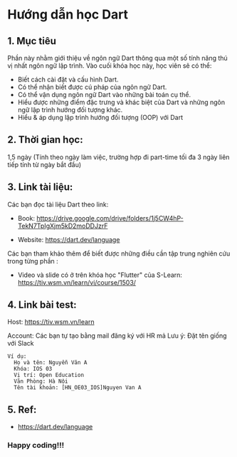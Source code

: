 # Hướng dẫn học Dart

## 1. Mục tiêu

Phần này nhằm giới thiệu về ngôn ngữ Dart thông qua một số tính năng thú vị nhất ngôn ngữ lập trình.
Vào cuối khóa học này, học viên sẽ có thể:

- Biết cách cài đặt và cấu hình Dart.
- Có thể nhận biết được cú pháp của ngôn ngữ Dart.
- Có thể vận dụng ngôn ngữ Dart vào những bài toán cụ thể.
- Hiểu được những điểm đặc trưng và khác biệt của Dart và những ngôn ngữ lập trình hướng đối tượng khác.
- Hiểu & áp dụng lập trình hướng đối tượng (OOP) với Dart

## 2. Thời gian học:

1,5 ngày (Tính theo ngày làm việc, trường hợp đi part-time tối đa 3 ngày liên tiếp tính từ ngày bắt đầu)

## 3. Link tài liệu:

Các bạn đọc tài liệu Dart theo link:

- Book: https://drive.google.com/drive/folders/1j5CW4hP-TekN7TpIgXjm5kD2moDDJzrF

- Website: https://dart.dev/language

Các bạn tham khảo thêm để biết được những điều cần tập trung nghiên cứu trong từng phần :

- Video và slide có ở trên khóa học "Flutter" của S-Learn: https://tiv.wsm.vn/learn/vi/course/1503/

## 4. Link bài test:

Host: https://tiv.wsm.vn/learn

Account: Các bạn tự tạo bằng mail đăng ký với HR
mả
Lưu ý: Đặt tên giống với Slack

```
Ví dụ:
  Họ và tên: Nguyễn Văn A
  Khóa: IOS 03
  Vị trí: Open Education
  Văn Phòng: Hà Nội
  Tên tài khoản: [HN_OE03_IOS]Nguyen Van A
```

## 5. Ref:

- https://dart.dev/language

### Happy coding!!!
